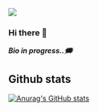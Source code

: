 ![](https://komarev.com/ghpvc/?username=thezedzed&color=blue) <br>

### Hi there 👋

***Bio in progress..:right_anger_bubble:*** <br>

## Github stats
[![Anurag's GitHub stats](https://github-readme-stats.vercel.app/api?username=thezedzed&count_private=true&show_icons=true&theme=radical)](https://github.com/anuraghazra/github-readme-stats)
